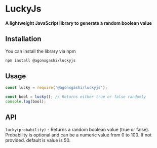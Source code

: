 # LuckyJs
#### A lightweight JavaScript library to generate a random boolean value

## Installation
You can install the library via npm
```bash
npm install @agonxgashi/luckyjs
```

## Usage
```Javascript
const lucky = require('@agonxgashi/luckyjs');

const bool = lucky(); // Returns either true or false randomly
console.log(bool);
```

## API
`lucky(probability)` - Returns a random boolean value (true or false). Probability is optional and can be a numeric value from 0 to 100. If not provided. default is value is 50.